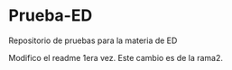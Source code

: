 # Prueba-ED
Repositorio de pruebas para la materia de ED

Modifico el readme 1era vez. Este cambio es de la rama2.